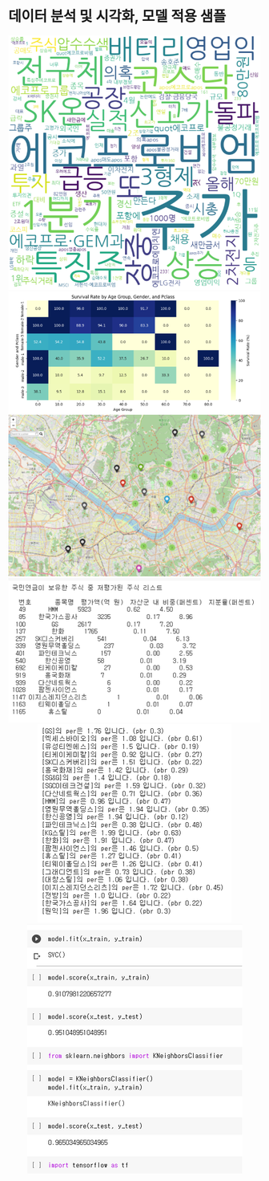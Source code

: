 # 데이터 분석 및 시각화, 모델 적용 샘플

<div align="center">
  
  <img src="images/키워드 검색 뉴스 기반 시각화 결과.png" alt="">
  <img src="images/타이타닉 통계 시각화 데모.PNG" alt="">
  <img src="images/서울 소재 대학 그룹화.PNG" alt="">
  <img src="images/국민연금 보유주 분석 데모.PNG" alt="">
  <img src="images/네이버API_증권분석 데모.PNG" alt="">
  <img src="images/유방암 예측 모델 데모.PNG" alt="">
  
</div>
